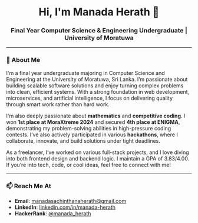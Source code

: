 <h1 align="center">Hi, I'm Manada Herath 👋</h1>

<h3 align="center">Final Year Computer Science & Engineering Undergraduate | University of Moratuwa</h3>

---

### 🚀 About Me

I'm a final year undergraduate majoring in Computer Science and Engineering at the University of Moratuwa, Sri Lanka. I’m passionate about building scalable software solutions and enjoy turning complex problems into clean, efficient systems. With a strong foundation in web development, microservices, and artificial intelligence, I focus on delivering quality through smart work rather than hard work.

I'm also deeply passionate about **mathematics** and **competitive coding**. I won **1st place at MoraXtreme 2024** and secured **4th place at ENIGMA**, demonstrating my problem-solving abilities in high-pressure coding contests. I’ve also actively participated in various **hackathons**, where I collaborate, innovate, and build solutions under tight deadlines.

As a freelancer, I’ve worked on various full-stack projects, and I love diving into both frontend design and backend logic. I maintain a GPA of 3.83/4.00.
If you’re into tech, code, or cool ideas, feel free to connect with me!

---

### 📫 Reach Me At

- **Email**: manadasachinthanaherath@gmail.com  
- **LinkedIn**: [linkedin.com/in/manada-herath](https://linkedin.com/in/manada-herath)  
- **HackerRank**: [@manada_herath](https://www.hackerrank.com/@manada_herath)
